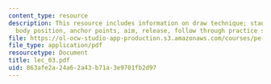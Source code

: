```yaml
---
content_type: resource
description: This resource includes information on draw technique; stance, arm and
  body position, anchor points, aim, release, follow through practice shooting.
file: https://ol-ocw-studio-app-production.s3.amazonaws.com/courses/pe-730-archery-spring-2006/863afe2a24a62a43b71a3e9701fb2d97_lec_03.pdf
file_type: application/pdf
resourcetype: Document
title: lec_03.pdf
uid: 863afe2a-24a6-2a43-b71a-3e9701fb2d97
---
```

